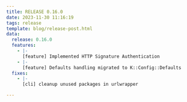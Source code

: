 ```yaml
---
title: RELEASE 0.16.0
date: 2023-11-30 11:16:19
tags: release
template: blog/release-post.html
data:
  release: 0.16.0
  features:
    - |-
      [feature] Implemented HTTP Signature Authentication
    - |-
      [feature] Defaults handling migrated to K::Config::Defaults
  fixes:
    - |-
      [cli] cleanup unused packages in urlwrapper

---
```

